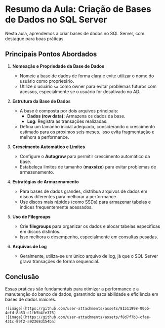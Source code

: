 
# Resumo da Aula: Criação de Bases de Dados no SQL Server

Nesta aula, aprendemos a criar bases de dados no SQL Server, com destaque para boas práticas.

## Principais Pontos Abordados

1. **Nomeação e Propriedade da Base de Dados**
   - Nomeie a base de dados de forma clara e evite utilizar o nome do usuário como proprietário.
   - Utilize o usuário `sa` como owner para evitar problemas futuros com acessos, especialmente se o usuário for desativado no AD.

2. **Estrutura da Base de Dados**
   - A base é composta por dois arquivos principais:
     - **Dados (row data):** Armazena os dados da base.
     - **Log:** Registra as transações realizadas.
   - Defina um tamanho inicial adequado, considerando o crescimento estimado para os próximos seis meses. Isso evita fragmentação e melhora a performance.

3. **Crescimento Automático e Limites**
   - Configure o **Autogrow** para permitir crescimento automático da base.
   - Estabeleça limites de tamanho (**maxsize**) para evitar problemas de armazenamento.

4. **Estratégias de Armazenamento**
   - Para bases de dados grandes, distribua arquivos de dados em discos diferentes para melhorar a performance.
   - Use discos mais rápidos (como SSDs) para armazenar tabelas e índices frequentemente acessados.

5. **Uso de Filegroups**
   - Crie **filegroups** para organizar os dados e alocar tabelas específicas em discos distintos.
   - Isso melhora o desempenho, especialmente em consultas pesadas.

6. **Arquivos de Log**
   - Geralmente, utiliza-se um único arquivo de log, já que o SQL Server grava transações de forma sequencial.

## Conclusão
Essas práticas são fundamentais para otimizar a performance e a manutenção do banco de dados, garantindo escalabilidade e eficiência em bases de dados maiores.

```
![image](https://github.com/user-attachments/assets/81511998-0065-4efd-8a53-c1fb5b4fe376)
![image](https://github.com/user-attachments/assets/f8d7f7b3-cfee-431c-89f2-a92368d154ba)


